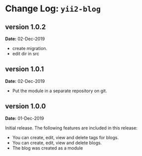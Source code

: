 Change Log: `yii2-blog`
=================================

## version 1.0.2

**Date:** 02-Dec-2019 

- create migration.
- edit dir in src

## version 1.0.1

**Date:** 02-Dec-2019 

- Put the module in a separate repository on git.

## version 1.0.0

**Date:** 01-Dec-2019 

Initial release. The following features are included in this release:

- You can create, edit, view and delete tags for blogs.
- You can create, edit, view and delete blogs.
- The blog was created as a module